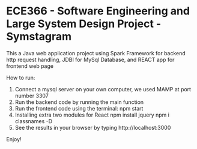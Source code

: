 # ECE366 - Software Engineering and Large System Design Project - Symstagram 

This a Java web application project using Spark Framework for backend http request handling, JDBI for MySql Database, and REACT app for frontend web page

How to run:
1. Connect a mysql server on your own computer, we used MAMP at port number 3307
2. Run the backend code by running the main function 
3. Run the frontend code using the terminal:
npm start
4. Installing extra two modules for React
npm install jquery
npm i classnames -D
5. See the results in your browser by typing http://localhost:3000


Enjoy!
